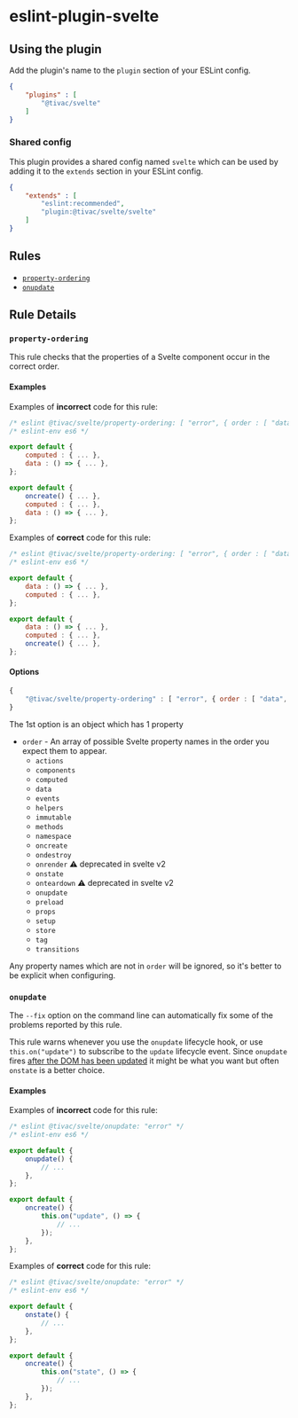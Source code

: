 eslint-plugin-svelte
====================

## Using the plugin

Add the plugin's name to the `plugin` section of your ESLint config.

```json
{
    "plugins" : [
        "@tivac/svelte"
    ]
}
```

### Shared config

This plugin provides a shared config named `svelte` which can be used by adding it to the `extends` section in your ESLint config.

```json
{
    "extends" : [
        "eslint:recommended",
        "plugin:@tivac/svelte/svelte"
    ]
}
```

## Rules

- [`property-ordering`](#property-ordering)
- [`onupdate`](#onupdate)

## Rule Details

### `property-ordering`

This rule checks that the properties of a Svelte component occur in the correct order.

#### Examples

Examples of **incorrect** code for this rule:

```js
/* eslint @tivac/svelte/property-ordering: [ "error", { order : [ "data", "computed", "oncreate" ] } ] */
/* eslint-env es6 */

export default {
    computed : { ... },
    data : () => { ... },
};

export default {
    oncreate() { ... },
    computed : { ... },
    data : () => { ... },
};
```

Examples of **correct** code for this rule:

```js
/* eslint @tivac/svelte/property-ordering: [ "error", { order : [ "data", "computed", "oncreate" ] } ] */
/* eslint-env es6 */

export default {
    data : () => { ... },
    computed : { ... },
};

export default {
    data : () => { ... },
    computed : { ... },
    oncreate() { ... },
};
```

#### Options

```js
{
    "@tivac/svelte/property-ordering" : [ "error", { order : [ "data", "computed" ] } ]
}
```

The 1st option is an object which has 1 property

- `order` - An array of possible Svelte property names in the order you expect them to appear.
    - `actions`
    - `components`
    - `computed`
    - `data`
    - `events`
    - `helpers`
    - `immutable`
    - `methods`
    - `namespace`
    - `oncreate`
    - `ondestroy`
    - `onrender` :warning: deprecated in svelte v2
    - `onstate`
    - `onteardown` :warning: deprecated in svelte v2
    - `onupdate`
    - `preload`
    - `props`
    - `setup`
    - `store`
    - `tag`
    - `transitions`

Any property names which are not in `order` will be ignored, so it's better to be explicit when configuring.

### `onupdate`

The `--fix` option on the command line can automatically fix some of the problems reported by this rule.

This rule warns whenever you use the `onupdate` lifecycle hook, or use `this.on("update")` to subscribe to the `update` lifecycle event. Since `onupdate` fires [after the DOM has been updated](https://svelte.technology/guide#lifecycle-hooks) it might be what you want but often `onstate` is a better choice.

#### Examples

Examples of **incorrect** code for this rule:

```js
/* eslint @tivac/svelte/onupdate: "error" */
/* eslint-env es6 */

export default {
    onupdate() {
        // ...
    },
};

export default {
    oncreate() {
        this.on("update", () => {
            // ...
        });
    },
};
```

Examples of **correct** code for this rule:

```js
/* eslint @tivac/svelte/onupdate: "error" */
/* eslint-env es6 */

export default {
    onstate() {
        // ...
    },
};

export default {
    oncreate() {
        this.on("state", () => {
            // ...
        });
    },
};
```
